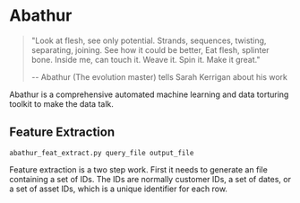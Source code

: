 Abathur
=======

> "Look at flesh, see only potential. Strands, sequences, twisting,
> separating, joining. See how it could be better, Eat flesh, splinter bone.
> Inside me, can touch it. Weave it. Spin it. Make it great."
>
> -- Abathur (The evolution master) tells Sarah Kerrigan about his work

Abathur is a comprehensive automated machine learning and data torturing
toolkit to make the data talk.

Feature Extraction
------------------

    abathur_feat_extract.py query_file output_file

Feature extraction is a two step work. First it needs to generate an file
containing a set of IDs. The IDs are normally customer IDs, a set of dates, or
a set of asset IDs, which is a unique identifier for each row.
